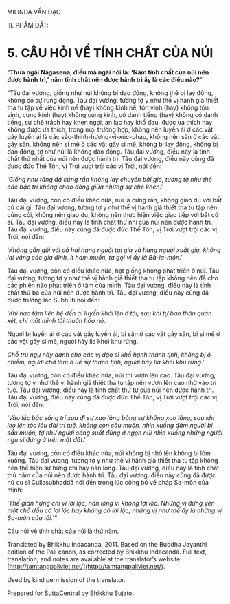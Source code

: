  

MILINDA VẤN ĐẠO

III. PHẨM ĐẤT:

# 5\. CÂU HỎI VỀ TÍNH CHẤT CỦA NÚI

“**Thưa ngài Nāgasena, điều mà ngài nói là: ‘Năm tính chất của núi nên được hành trì,’ năm tính chất nên được hành trì ấy là các điều nào?**”

“Tâu đại vương, giống như núi không bị dao động, không thể bị lay động, không có sự rúng động. Tâu đại vương, tương tợ y như thế vị hành giả thiết tha tu tập về việc kính nể (hay) không kính nể, tôn vinh (hay) không tôn vinh, cung kính (hay) không cung kính, có danh tiếng (hay) không có danh tiếng, sự chê trách hay khen ngợi, an lạc hay khổ đau, được ưa thích hay không được ưa thích, trong mọi trường hợp, không nên luyến ái ở các vật gây luyến ái là các sắc-thinh-hương-vị-xúc-pháp, không nên sân ở các vật gây sân, không nên si mê ở các vật gây si mê, không bị lay động, không bị dao động, tợ như núi là không dao động. Tâu đại vương, điều này là tính chất thứ nhất của núi nên được hành trì. Tâu đại vương, điều này cũng đã được đức Thế Tôn, vị Trời vượt trội các vị Trời, nói đến:

‘_Giống như tảng đá cứng rắn không lay chuyển bởi gió, tương tợ như thế các bậc trí không chao động giữa những sự chê khen_.’

Tâu đại vương, còn có điều khác nữa, núi là cứng rắn, không giao du với bất cứ cái gì. Tâu đại vương, tương tợ y như thế vị hành giả thiết tha tu tập nên cứng cỏi, không nên giao du, không nên thực hiện việc giao tiếp với bất cứ ai. Tâu đại vương, điều này là tính chất thứ nhì của núi nên được hành trì. Tâu đại vương, điều này cũng đã được đức Thế Tôn, vị Trời vượt trội các vị Trời, nói đến:

‘_Không gần gũi với cả hai hạng người tại gia và hạng người xuất gia, không lai vãng các gia đình, ít ham muốn, ta gọi vị ấy là Bà-la-môn_.’

Tâu đại vương, còn có điều khác nữa, hạt giống không phát triển ở núi. Tâu đại vương, tương tợ y như thế vị hành giả thiết tha tu tập không nên để cho các phiền não phát triển ở tâm của mình. Tâu đại vương, điều này là tính chất thứ ba của núi nên được hành trì. Tâu đại vương, điều này cũng đã được trưởng lão Subhūti nói đến:

‘_Khi nào tâm liên hệ dến ái luyến khởi lên ở tôi, sau khi tự bản thân quán xét, chỉ một mình tôi thuần hóa nó._

Ngươi bị luyến ái ở các vật gây luyến ái, bị sân ở các vật gây sân, bị si mê ở các vật gây si mê, ngươi hãy lìa khỏi khu rừng.

_Chỗ trú ngụ này dành cho các vị đạo sĩ khổ hạnh thanh tịnh, không bị ô nhiễm, ngươi chớ làm ô uế sự thanh tịnh, ngươi hãy lìa khỏi khu rừng_.’

Tâu đại vương, còn có điều khác nữa, núi thì vươn lên cao. Tâu đại vương, tương tợ y như thế vị hành giả thiết tha tu tập nên vươn lên cao nhờ vào trí tuệ. Tâu đại vương, điều này là tính chất thứ tư của núi nên được hành trì. Tâu đại vương, điều này cũng đã được đức Thế Tôn, vị Trời vượt trội các vị Trời, nói đến:

‘_Vào lúc bậc sáng trí xua đi sự xao lãng bằng sự không xao lãng, sau khi leo lên tòa lâu đài trí tuệ, không còn sầu muộn, nhìn xuống đám người bị sầu muộn, tợ như người sáng suốt đứng ở ngọn núi nhìn xuống những người ngu si đứng ở trên mặt đất_.’

Tâu đại vương, còn có điều khác nữa, núi không bị nhô lên không bị lõm xuống. Tâu đại vương, tương tợ y như thế vị hành giả thiết tha tu tập không nên thể hiện sự hứng chí hay nản lòng. Tâu đại vương, điều này là tính chất thứ năm của núi nên được hành trì. Tâu đại vương, điều này cũng đã được nữ cư sĩ Cullasubhaddā nói đến trong lúc công bố về pháp Sa-môn của mình:

‘_Thế gian hứng chí vì lợi lộc, nản lòng vì không lợi lộc. Những vị đứng yên một chỗ dầu có lợi lộc hay không có lợi lộc, những vị như thế ấy là những vị Sa-môn của tôi._’”

Câu hỏi về tính chất của núi là thứ năm.

Translated by Bhikkhu Indacanda, 2011. Based on the Buddha Jayanthi edition of the Pali canon, as corrected by Bhikkhu Indacanda. Full text, translation, and notes are available at the translator’s website: [http://tamtangpaliviet.net/](http://tamtangpaliviet.net/).

Used by kind permission of the translator.

Prepared for SuttaCentral by Bhikkhu Sujato.